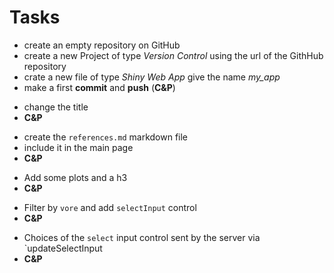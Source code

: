 # Tasks

- create an empty repository on GitHub
- create a new Project of type _Version Control_ using the url of the GithHub repository 
- crate a new file of type _Shiny Web App_ give the name _my_app_
- make a first **commit** and **push** (**C&P**)

<!--- -->
- change the title
- **C&P**

<!--- -->
- create the `references.md` markdown file
- include it in the main page
- **C&P**

<!--- -->
- Add some plots and a h3
- **C&P**

<!--- -->
- Filter by `vore` and add `selectInput` control
- **C&P**

<!--- -->
- Choices of the `select` input control sent by the server via `updateSelectInput
- **C&P**

